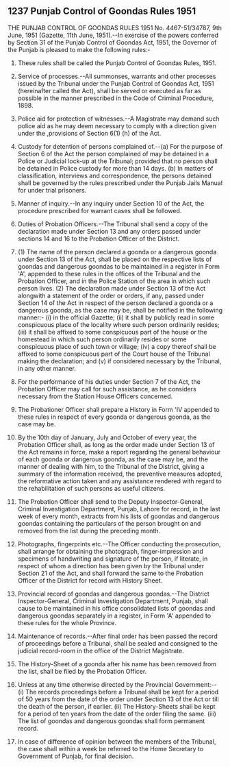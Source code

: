 ## 1237 Punjab Control of Goondas Rules 1951
 
THE PUNJAB CONTROL OF GOONDAS RULES 1951
No. 4467-51/34787, 9th June, 1951 (Gazette, 11th June, 1951).--In exercise of the powers conferred by Section 31 of the Punjab Control of Goondas Act, 1951, the Governor of the Punjab is pleased to make the following rules:‑

1. These rules shall be called the Punjab Control of Goondas Rules, 1951.
2. Service of processes.--All summonses, warrants and other processes issued by the Tribunal under the Punjab Control of Goondas Act, 1951 (hereinafter called the Act), shall be served or executed as far as possible in the manner prescribed in the Code of Criminal Procedure, 1898.
3. Police aid for protection of witnesses.--A Magistrate may demand such police aid as he may deem necessary to comply with a direction given under the ,provisions of Section 6(1) (h) of the Act.
4. Custody for detention of persons complained of.--(a) For the purpose of Section 6 of the Act the person complained of may be detained in a Police or Judicial lock-up at the Tribunal; provided that no person shall be detained in Police custody for more than 14 days.
   (b) In matters of classification, interviews and correspondence, the persons detained shall be governed by the rules prescribed under the Punjab Jails Manual for under trial prisoners.
5. Manner of inquiry.--In any inquiry under Section 10 of the Act, the procedure prescribed for warrant cases shall be followed.

6. Duties of Probation Officers.--The Tribunal shall send a copy of the declaration made under Section 13 and any orders passed under sections 14 and 16 to the Probation Officer of the District.
7. (1) The name of the person declared a goonda or a dangerous goonda under Section 13 of the Act, shall be placed on the respective lists of goondas and dangerous goondas to be maintained in a register in Form 'A', appended to these rules in the offices of the Tribunal and the Probation Officer, and in the Police Station of the area in which such person lives.
   (2) The declaration made under Section 13 of the Act alongwith a statement of the order or orders, if any, passed under Section 14 of the Act in respect of the person declared a goonda or a dangerous goonda, as the case may be, shall be notified in the following manner:-
   (i) in the official Gazette;
   (ii) it shall by publicly read in some conspicuous place of the locality where such person ordinarily resides;
   (iii) it shall be affixed to some conspicuous part of the house or the homestead in which such person ordinarily resides or some conspicuous place of such town or village;
   (iv) a copy thereof shall be affixed to some conspicuous part of the Court house of the Tribunal making the declaration; and
   (v) if considered necessary by the Tribunal, in any other manner.
8. For the performance of his duties under Section 7 of the Act, the Probation Officer may call for such assistance, as he considers necessary from the Station House Officers concerned.
9. The Probationer Officer shall prepare a History in Form 'IV appended to these rules in respect of every goonda or dangerous goonda, as the case may be.
10. By the 10th day of January, July and October of every year, the Probation Officer shall, as long as the order made under Section 13 of the Act remains in force, make a report regarding the general behaviour of each goonda or dangerous goonda, as the case may be, and the manner of dealing with him, to the Tribunal of the District, giving a summary of the information received, the preventive measures adopted, the reformative action taken and any assistance rendered with regard to the rehabilitation of such persons as useful citizens.
11. The Probation Officer shall send to the Deputy Inspector-General, Criminal Investigation Department, Punjab, Lahore for record, in the last week of every month, extracts from his lists of goondas and dangerous goondas containing the particulars of the person brought on and removed from the list during the preceding month.
12. Photographs, fingerprints etc.--The Officer conducting the prosecution, shall arrange for obtaining the photograph, finger-impression and specimens of handwriting and signature of the person, if literate, in respect of whom a direction has been given by the Tribunal under Section 21 of the Act, and shall forward the same to the Probation Officer of the District for record with History Sheet.
13. Provincial record of goondas and dangerous goondas.--The District Inspector-General, Criminal Investigation Department, Punjab, shall cause to be maintained in his office consolidated lists of goondas and dangerous goondas separately in a register, in Form 'A' appended to these rules for the whole Province.
14. Maintenance of records.--After final order has been passed the record of proceedings before a Tribunal, shall be sealed and consigned to the judicial record-room in the office of the District Magistrate.
15. The History-Sheet of a goonda after his name has been removed from the list, shall be filed by the Probation Officer.
16. Unless at any time otherwise directed by the Provincial Government:--
    (i) The records proceedings before a Tribunal shall be kept for a period of 50 years from the date of the order under Section 13 of the Act or till the death of the person, if earlier.
    (ii) The History-Sheets shall be kept for a period of ten years from the date of the order filing the same.
    (iii) The list of goondas and dangerous goondas shall form permanent record.
17. In case of difference of opinion between the members of the Tribunal, the case shall within a week be referred to the Home Secretary to Government of Punjab, for final decision.

